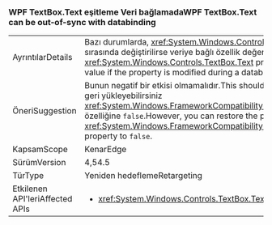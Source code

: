 ### <a name="wpf-textboxtext-can-be-out-of-sync-with-databinding"></a><span data-ttu-id="b4fc4-101">WPF TextBox.Text eşitleme Veri bağlamada</span><span class="sxs-lookup"><span data-stu-id="b4fc4-101">WPF TextBox.Text can be out-of-sync with databinding</span></span>

|   |   |
|---|---|
|<span data-ttu-id="b4fc4-102">Ayrıntılar</span><span class="sxs-lookup"><span data-stu-id="b4fc4-102">Details</span></span>|<span data-ttu-id="b4fc4-103">Bazı durumlarda, <xref:System.Windows.Controls.TextBox.Text> özellik özelliği databinding yazma işlemi sırasında değiştirilirse veriye bağlı özellik değeri önceki değerini gösterir.</span><span class="sxs-lookup"><span data-stu-id="b4fc4-103">In some cases, the <xref:System.Windows.Controls.TextBox.Text> property reflects a previous value of the databound property value if the property is modified during a databinding write operation.</span></span>|
|<span data-ttu-id="b4fc4-104">Öneri</span><span class="sxs-lookup"><span data-stu-id="b4fc4-104">Suggestion</span></span>|<span data-ttu-id="b4fc4-105">Bunun negatif bir etkisi olmamalıdır.</span><span class="sxs-lookup"><span data-stu-id="b4fc4-105">This should have no negative impact.</span></span> <span data-ttu-id="b4fc4-106">Ancak, önceki davranış ayarlayarak geri yükleyebilirsiniz <xref:System.Windows.FrameworkCompatibilityPreferences.KeepTextBoxDisplaySynchronizedWithTextProperty> özelliğine <code>false</code>.</span><span class="sxs-lookup"><span data-stu-id="b4fc4-106">However, you can restore the previous behavior by setting the <xref:System.Windows.FrameworkCompatibilityPreferences.KeepTextBoxDisplaySynchronizedWithTextProperty> property to <code>false</code>.</span></span>|
|<span data-ttu-id="b4fc4-107">Kapsam</span><span class="sxs-lookup"><span data-stu-id="b4fc4-107">Scope</span></span>|<span data-ttu-id="b4fc4-108">Kenar</span><span class="sxs-lookup"><span data-stu-id="b4fc4-108">Edge</span></span>|
|<span data-ttu-id="b4fc4-109">Sürüm</span><span class="sxs-lookup"><span data-stu-id="b4fc4-109">Version</span></span>|<span data-ttu-id="b4fc4-110">4,5</span><span class="sxs-lookup"><span data-stu-id="b4fc4-110">4.5</span></span>|
|<span data-ttu-id="b4fc4-111">Tür</span><span class="sxs-lookup"><span data-stu-id="b4fc4-111">Type</span></span>|<span data-ttu-id="b4fc4-112">Yeniden hedefleme</span><span class="sxs-lookup"><span data-stu-id="b4fc4-112">Retargeting</span></span>|
|<span data-ttu-id="b4fc4-113">Etkilenen API'leri</span><span class="sxs-lookup"><span data-stu-id="b4fc4-113">Affected APIs</span></span>|<ul><li><xref:System.Windows.Controls.TextBox.Text?displayProperty=nameWithType></li></ul>|

